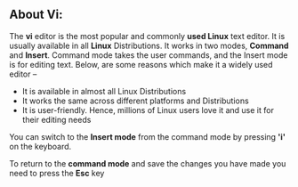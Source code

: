 ## About Vi:

The **vi** editor is the most popular and commonly **used Linux** text editor. It is usually available in all **Linux** Distributions. It works in two modes, **Command** and **Insert**. Command mode takes the user commands, and the Insert mode is for editing text.
Below, are some reasons which make it a widely used editor –
-   It is available in almost all Linux Distributions
-   It works the same across different platforms and Distributions
-   It is user-friendly. Hence, millions of Linux users love it and use it for their editing needs

You can switch to the **Insert mode** from the command mode by pressing **'i'** on the keyboard.

To return to the **command mode** and save the changes you have made you need to press the **Esc** key


